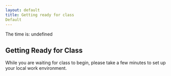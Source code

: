 ```yaml
---
layout: default
title: Getting ready for class
Default
---
```


The time is: undefined

## Getting Ready for Class
While you are waiting for class to begin, please take a few minutes to set up your local work environment.
